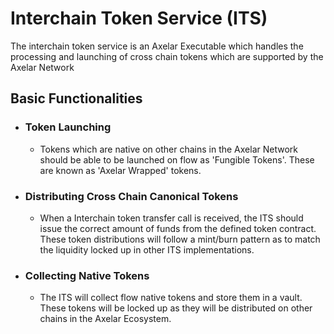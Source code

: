 # Interchain Token Service (ITS)

The interchain token service is an Axelar Executable which handles the processing and launching of cross chain tokens which are supported by the Axelar Network

## Basic Functionalities

- ### Token Launching

  - Tokens which are native on other chains in the Axelar Network should be able to be launched on flow as 'Fungible Tokens'.  These are known as 'Axelar Wrapped' tokens.
- ### Distributing Cross Chain Canonical Tokens

  - When a Interchain token transfer call is received, the ITS should issue the correct amount of funds from the defined token contract.  These token distributions will follow a mint/burn pattern as to match the liquidity locked up in other ITS implementations.
- ### Collecting Native Tokens

  - The ITS will collect flow native tokens and store them in a vault.  These tokens will be locked up as they will be distributed on other chains in the Axelar Ecosystem.
